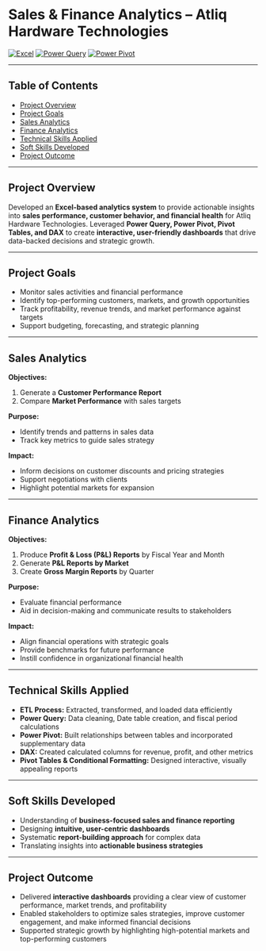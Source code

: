 # Sales & Finance Analytics – Atliq Hardware Technologies

[![Excel](https://img.shields.io/badge/Excel-Powerful-green)](https://www.microsoft.com/en-us/microsoft-365/excel)
[![Power Query](https://img.shields.io/badge/Power_Query-Data_Transform-blue)](https://learn.microsoft.com/en-us/power-query/)
[![Power Pivot](https://img.shields.io/badge/Power_Pivot-Data_Modeling-orange)](https://learn.microsoft.com/en-us/power-pivot/)

---

## Table of Contents
- [Project Overview](#project-overview)  
- [Project Goals](#project-goals)  
- [Sales Analytics](#sales-analytics)  
- [Finance Analytics](#finance-analytics)  
- [Technical Skills Applied](#technical-skills-applied)  
- [Soft Skills Developed](#soft-skills-developed)  
- [Project Outcome](#project-outcome)  

---

## Project Overview
Developed an **Excel-based analytics system** to provide actionable insights into **sales performance, customer behavior, and financial health** for Atliq Hardware Technologies. Leveraged **Power Query, Power Pivot, Pivot Tables, and DAX** to create **interactive, user-friendly dashboards** that drive data-backed decisions and strategic growth.

---

## Project Goals
- Monitor sales activities and financial performance  
- Identify top-performing customers, markets, and growth opportunities  
- Track profitability, revenue trends, and market performance against targets  
- Support budgeting, forecasting, and strategic planning  

---

## Sales Analytics
**Objectives:**  
1. Generate a **Customer Performance Report**  
2. Compare **Market Performance** with sales targets  

**Purpose:**  
- Identify trends and patterns in sales data  
- Track key metrics to guide sales strategy  

**Impact:**  
- Inform decisions on customer discounts and pricing strategies  
- Support negotiations with clients  
- Highlight potential markets for expansion  

---

## Finance Analytics
**Objectives:**  
1. Produce **Profit & Loss (P&L) Reports** by Fiscal Year and Month  
2. Generate **P&L Reports by Market**  
3. Create **Gross Margin Reports** by Quarter  

**Purpose:**  
- Evaluate financial performance  
- Aid in decision-making and communicate results to stakeholders  

**Impact:**  
- Align financial operations with strategic goals  
- Provide benchmarks for future performance  
- Instill confidence in organizational financial health  

---

## Technical Skills Applied
- **ETL Process:** Extracted, transformed, and loaded data efficiently  
- **Power Query:** Data cleaning, Date table creation, and fiscal period calculations  
- **Power Pivot:** Built relationships between tables and incorporated supplementary data  
- **DAX:** Created calculated columns for revenue, profit, and other metrics  
- **Pivot Tables & Conditional Formatting:** Designed interactive, visually appealing reports  

---

## Soft Skills Developed
- Understanding of **business-focused sales and finance reporting**  
- Designing **intuitive, user-centric dashboards**  
- Systematic **report-building approach** for complex data  
- Translating insights into **actionable business strategies**  

---

## Project Outcome
- Delivered **interactive dashboards** providing a clear view of customer performance, market trends, and profitability  
- Enabled stakeholders to optimize sales strategies, improve customer engagement, and make informed financial decisions  
- Supported strategic growth by highlighting high-potential markets and top-performing customers
